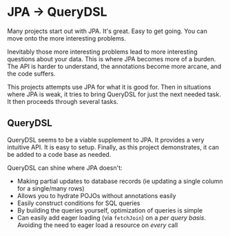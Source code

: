 # JPA -> QueryDSL
Many projects start out with JPA. It's great. Easy to get going. You can move onto the more interesting problems.

Inevitably those more interesting problems lead to more interesting questions about your data. This is where JPA
becomes more of a burden. The API is harder to understand, the annotations become more arcane, and the code suffers.

This projects attempts use JPA for what it is good for. Then in situations where JPA is weak, it tries to bring QueryDSL
for just the next needed task. It then proceeds through several tasks.

## QueryDSL
QueryDSL seems to be a viable supplement to JPA. It provides a very intuitive API. It is easy to setup. Finally, as
this project demonstrates, it can be added to a code base as needed.

QueryDSL can shine where JPA doesn't:
* Making partial updates to database records (ie updating a single column for a single/many rows)
* Allows you to hydrate POJOs without annotations easily
* Easily construct conditions for SQL queries
* By building the queries yourself, optimization of queries is simple
* Can easily add eager loading (via `fetchJoin`) on a *per query basis*. Avoiding the need to eager 
  load a resource on *every* call
